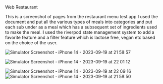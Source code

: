 
Web Restaurant

This is a screenshot of pages from the restaurant menu test app
I used the document and put all the various types of meals into categories and put each sub under as a meal which has a subsequent set of ingredients used to make the meal. I used the riverpod state management system to add a favorite feature and a filter feature which is lactose free, vegan etc based on the choice of the user.

![Simulator Screenshot - iPhone 14 - 2023-09-19 at 21 58 57](https://github.com/ridelkombem/restaurant_app_menu_test/assets/92898115/ef7dcae9-7046-4947-a4e2-5f10e65f9002)

![Simulator Screenshot - iPhone 14 - 2023-09-19 at 22 01 12](https://github.com/ridelkombem/restaurant_app_menu_test/assets/92898115/b069f92e-4311-4cba-8d57-6af085d5f5cd)


![Simulator Screenshot - iPhone 14 - 2023-09-19 at 22 09 16](https://github.com/ridelkombem/restaurant_app_menu_test/assets/92898115/b54d313b-452b-45d3-b5fd-c7a6157929e0)
![Simulator Screenshot - iPhone 14 - 2023-09-19 at 21 58 50](https://github.com/ridelkombem/restaurant_app_menu_test/assets/92898115/c759df41-be92-43e7-95d3-ac35235999d6)




